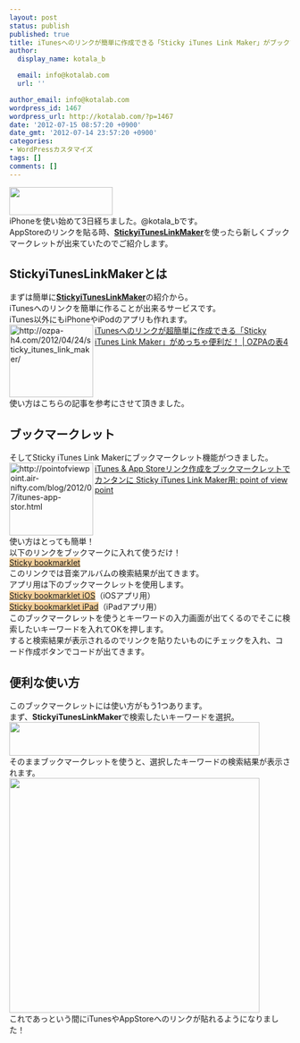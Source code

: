 ```yaml
---
layout: post
status: publish
published: true
title: iTunesへのリンクが簡単に作成できる「Sticky iTunes Link Maker」がブックマークレットで更に簡単になった！
author:
  display_name: kotala_b

  email: info@kotalab.com
  url: ''

author_email: info@kotalab.com
wordpress_id: 1467
wordpress_url: http://kotalab.com/?p=1467
date: '2012-07-15 08:57:20 +0900'
date_gmt: '2012-07-14 23:57:20 +0900'
categories:
- WordPressカスタマイズ
tags: []
comments: []
---
```

<p><a href="http://kotalab.com/wp-content/uploads/stickyLinkMaker_120715_03.png" target="_blank"><img src="http://kotalab.com/wp-content/uploads/stickyLinkMaker_120715_03.png" alt="" title="stickyLinkMaker_120715_03" width="185" height="50" class="alignnone size-full wp-image-1502" /></a><br />
iPhoneを使い始めて3日経ちました。@kotala_bです。<br />
AppStoreのリンクを貼る時、<a href="http://sticky.linclip.com/linkmaker/" title="Sticky iTunes Link Maker" target="_blank"><strong>StickyiTunesLinkMaker</strong></a>を使ったら新しくブックマークレットが出来ていたのでご紹介します。<br />
<!--more--></p>
<h2>StickyiTunesLinkMakerとは</h2>
<p>まずは簡単に<a href="http://sticky.linclip.com/linkmaker/" title="Sticky iTunes Link Maker" target="_blank"><strong>StickyiTunesLinkMaker</strong></a>の紹介から。<br />
iTunesへのリンクを簡単に作ることが出来るサービスです。<br />
iTunes以外にもiPhoneやiPodのアプリも作れます。<br />
<a href="http://ozpa-h4.com/2012/04/24/sticky_itunes_link_maker/" target="_blank"><img title="iTunesへのリンクが超簡単に作成できる「Sticky iTunes Link Maker」がめっちゃ便利だ！ | OZPAの表4" src="http://capture.heartrails.com/150x130?http://ozpa-h4.com/2012/04/24/sticky_itunes_link_maker/" alt="http://ozpa-h4.com/2012/04/24/sticky_itunes_link_maker/" width="150" height="130" align="left" /></a><a href="http://ozpa-h4.com/2012/04/24/sticky_itunes_link_maker/" title="iTunesへのリンクが超簡単に作成できる「Sticky iTunes Link Maker」がめっちゃ便利だ！" target="_blank">iTunesへのリンクが超簡単に作成できる「Sticky iTunes Link Maker」がめっちゃ便利だ！ | OZPAの表4</a><br style="clear:both;" />使い方はこちらの記事を参考にさせて頂きました。</p>
<h2>ブックマークレット</h2>
<p>そしてSticky iTunes Link Makerにブックマークレット機能がつきました。<br />
<a href="http://pointofviewpoint.air-nifty.com/blog/2012/07/itunes-app-stor.html" target="_blank"><img title="iTunes &amp; App Storeリンク作成をブックマークレットでカンタンに Sticky iTunes Link Maker用: point of view point" src="http://capture.heartrails.com/150x130/1342316286406?http://pointofviewpoint.air-nifty.com/blog/2012/07/itunes-app-stor.html" alt="http://pointofviewpoint.air-nifty.com/blog/2012/07/itunes-app-stor.html" width="150" height="130" align="left" /></a><a href="http://pointofviewpoint.air-nifty.com/blog/2012/07/itunes-app-stor.html" title="iTunes &amp; App Storeリンク作成をブックマークレットでカンタンに Sticky iTunes Link Maker用: point of view point" target="_blank">iTunes &amp; App Storeリンク作成をブックマークレットでカンタンに Sticky iTunes Link Maker用: point of view point</a><br style="clear:both;" />使い方はとっても簡単！<br />
以下のリンクをブックマークに入れて使うだけ！<br />
<a href="javascript:void((function(){var%20ent='album';var%20d=document;var%20sel=d.selection?d.selection.createRange().text:String(d.getSelection());if(!sel){var%20key=window.prompt('Enter keywords\n(CAUTION! OK:Transition to Link Maker Page)','');if(key){location.href='http://sticky.linclip.com/linkmaker/?term='+encodeURIComponent(key)+'&entity='+ent;}}else{location.href='http://sticky.linclip.com/linkmaker/?term='+encodeURIComponent(sel)+'&entity='+ent;}})());" title="Sticky bookmarklet" style="background-color:#f5d09c;">Sticky bookmarklet</a><br />
このリンクでは音楽アルバムの検索結果が出てきます。<br />
アプリ用は下のブックマークレットを使用します。<br />
<a href="javascript:void((function(){var%20ent='software';var%20d=document;var%20sel=d.selection?d.selection.createRange().text:String(d.getSelection());if(!sel){var%20key=window.prompt('Enter keywords\n(CAUTION! OK:Transition to Link Maker Page)','');if(key){location.href='http://sticky.linclip.com/linkmaker/?term='+encodeURIComponent(key)+'&entity='+ent;}}else{location.href='http://sticky.linclip.com/linkmaker/?term='+encodeURIComponent(sel)+'&entity='+ent;}})());" title="Sticky bookmarklet iOS" style="background-color:#f5d09c;">Sticky bookmarklet iOS</a>（iOSアプリ用）<br />
<a href="javascript:void((function(){var%20ent='iPadSoftware';var%20d=document;var%20sel=d.selection?d.selection.createRange().text:String(d.getSelection());if(!sel){var%20key=window.prompt('Enter keywords\n(CAUTION! OK:Transition to Link Maker Page)','');if(key){location.href='http://sticky.linclip.com/linkmaker/?term='+encodeURIComponent(key)+'&entity='+ent;}}else{location.href='http://sticky.linclip.com/linkmaker/?term='+encodeURIComponent(sel)+'&entity='+ent;}})());" title="Sticky bookmarklet iPad" style="background-color:#f5d09c;">Sticky bookmarklet iPad</a>（iPadアプリ用）<br />
このブックマークレットを使うとキーワードの入力画面が出てくるのでそこに検索したいキーワードを入れてOKを押します。<br />
すると検索結果が表示されるのでリンクを貼りたいものにチェックを入れ、コード作成ボタンでコードが出てきます。</p>
<h2>便利な使い方</h2>
<p>このブックマークレットには使い方がもう1つあります。<br />
まず、<strong>StickyiTunesLinkMaker</strong>で検索したいキーワードを選択。<br />
<a href="http://kotalab.com/wp-content/uploads/stickyLinkMaker_120715_01.jpg" target="_blank"><img src="http://kotalab.com/wp-content/uploads/stickyLinkMaker_120715_01.jpg" alt="" title="stickyLinkMaker_120715_01" width="448" height="60" class="alignnone size-full wp-image-1496" /></a><br />
そのままブックマークレットを使うと、選択したキーワードの検索結果が表示されます。<br />
<a href="http://kotalab.com/wp-content/uploads/stickyLinkMaker_120715_02.jpg" target="_blank"><img src="http://kotalab.com/wp-content/uploads/stickyLinkMaker_120715_02.jpg" alt="" title="stickyLinkMaker_120715_02" width="448" height="420" class="alignnone size-full wp-image-1495" /></a><br />
これであっという間にiTunesやAppStoreへのリンクが貼れるようになりました！</p>
